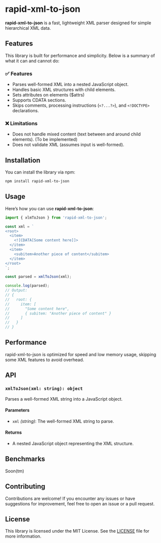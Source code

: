 # rapid-xml-to-json

**rapid-xml-to-json** is a fast, lightweight XML parser designed for simple hierarchical XML data.

## Features

This library is built for performance and simplicity. Below is a summary of what it can and cannot do:

### ✅ Features
- Parses well-formed XML into a nested JavaScript object.
- Handles basic XML structures with child elements.
- Sets attributes on elements ($attrs)
- Supports CDATA sections.
- Skips comments, processing instructions (`<?...?>`), and `<!DOCTYPE>` declarations.

### ❌ Limitations
- Does not handle mixed content (text between and around child elements). (To be implemented)
- Does not validate XML (assumes input is well-formed).

## Installation

You can install the library via npm:

```bash
npm install rapid-xml-to-json
```

## Usage

Here’s how you can use **rapid-xml-to-json**:

```typescript
import { xlmToJson } from 'rapid-xml-to-json';

const xml = `
<root>
  <item>
    <![CDATA[Some content here]]>
  </item>
  <item>
    <subitem>Another piece of content</subitem>
  </item>
</root>
`;

const parsed = xmlToJson(xml);

console.log(parsed);
// Output:
// {
//   root: {
//     item: [
//       "Some content here",
//       { subitem: "Another piece of content" }
//     ]
//   }
// }
```

## Performance

rapid-xml-to-json is optimized for speed and low memory usage, skipping some XML features to avoid overhead.

## API

### `xmlToJson(xml: string): object`

Parses a well-formed XML string into a JavaScript object.

#### Parameters
- `xml` *(string)*: The well-formed XML string to parse.

#### Returns
- A nested JavaScript object representing the XML structure.

## Benchmarks

Soon(tm)

## Contributing

Contributions are welcome! If you encounter any issues or have suggestions for improvement, feel free to open an issue or a pull request.

## License

This library is licensed under the MIT License. See the [LICENSE](./LICENSE) file for more information.